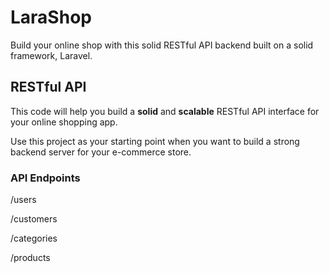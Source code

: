 # LaraShop
Build your online shop with this solid RESTful API backend built on a solid framework, Laravel.

## RESTful API
This code will help you build a **solid** and **scalable** RESTful API interface for your online shopping app. 

Use this project as your starting point when you want to build a strong backend server for your e-commerce store.

### API Endpoints

/users 

/customers

/categories

/products

